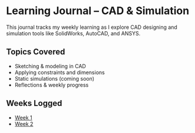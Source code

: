 # Learning Journal – CAD & Simulation

This journal tracks my weekly learning as I explore CAD designing and simulation tools like SolidWorks, AutoCAD, and ANSYS.

## Topics Covered
- Sketching & modeling in CAD
- Applying constraints and dimensions
- Static simulations (coming soon)
- Reflections & weekly progress

## Weeks Logged
- [Week 1](./Week_01.md) 
- [Week 2](Week-2_Drawing/README.md)
